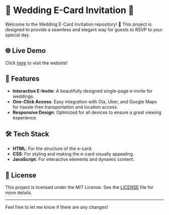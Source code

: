 # 🎉 Wedding E-Card Invitation 🎉

Welcome to the Wedding E-Card Invitation repository! 🎊 This project is designed to provide a seamless and elegant way for guests to RSVP to your special day.

## 🌐 Live Demo

Click [here](https://krishnanu-nag.github.io/wedding-ecard-invitation/) to visit the website!

## 🌟 Features

- **Interactive E-Invite**: A beautifully designed single-page e-invite for weddings.
- **One-Click Access**: Easy integration with Ola, Uber, and Google Maps for hassle-free transportation and location access.
- **Responsive Design**: Optimized for all devices to ensure a great viewing experience.

## 🛠️ Tech Stack

- **HTML**: For the structure of the e-card.
- **CSS**: For styling and making the e-card visually appealing.
- **JavaScript**: For interactive elements and dynamic content.


## 📜 License

This project is licensed under the MIT License. See the [LICENSE](LICENSE) file for more details.

---

Feel free to let me know if there are any changes!

